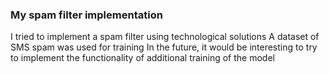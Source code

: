### My spam filter implementation

I tried to implement a spam filter using technological solutions
A dataset of SMS spam was used for training
In the future, it would be interesting to try to implement the functionality of additional training of the model
